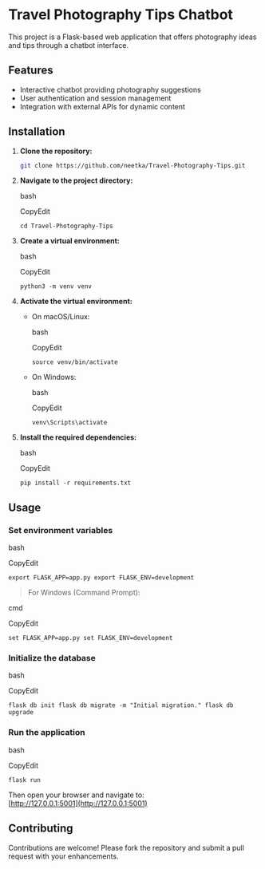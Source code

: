 # Travel Photography Tips Chatbot

This project is a Flask-based web application that offers photography ideas and tips through a chatbot interface.

## Features

- Interactive chatbot providing photography suggestions
- User authentication and session management
- Integration with external APIs for dynamic content

## Installation

1. **Clone the repository:**
   ```bash
   git clone https://github.com/neetka/Travel-Photography-Tips.git
   
2.  **Navigate to the project directory:**
    
    bash
    
    CopyEdit
    
    `cd Travel-Photography-Tips` 
    
3.  **Create a virtual environment:**
    
    bash
    
    CopyEdit
    
    `python3 -m venv venv` 
    
4.  **Activate the virtual environment:**
    
    -   On macOS/Linux:
        
        bash
        
        CopyEdit
        
        `source venv/bin/activate` 
        
    -   On Windows:
        
        bash
        
        CopyEdit
        
        `venv\Scripts\activate` 
        
5.  **Install the required dependencies:**
    
    bash
    
    CopyEdit
    
    `pip install -r requirements.txt` 
    

## Usage

### Set environment variables

bash

CopyEdit

`export FLASK_APP=app.py export FLASK_ENV=development` 

> For Windows (Command Prompt):

cmd

CopyEdit

`set FLASK_APP=app.py
set FLASK_ENV=development` 

### Initialize the database

bash

CopyEdit

`flask db init
flask db migrate -m "Initial migration." flask db upgrade` 

### Run the application

bash

CopyEdit

`flask run` 

Then open your browser and navigate to:  
[http://127.0.0.1:5001](http://127.0.0.1:5001)

## Contributing

Contributions are welcome! Please fork the repository and submit a pull request with your enhancements.